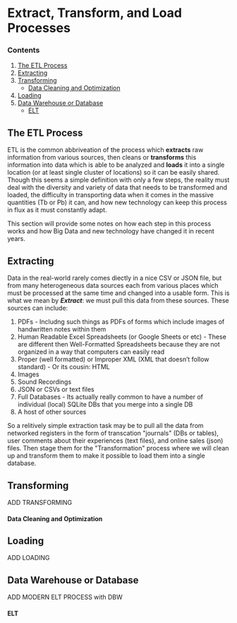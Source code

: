 # Extract, Transform, and Load Processes

### Contents
1. [The ETL Process](#The_ETL_Process)
2. [Extracting](#Extracting)
3. [Transforming](#Transforming)
    - [Data Cleaning and Optimization](#Data_Cleaning_and_Transforming)
4. [Loading](#Loading)
5. [Data Warehouse or Database](#Data_Warehouse_or_Database)
    - [ELT](#ELT)
  
## The ETL Process

ETL is the common abbriveation of the process which **extracts** raw information from various sources, then cleans or **transforms** this information into data which is able to be analyzed and **loads** it into a single location (or at least single cluster of locations) so it can be easily shared. Though this seems a simple definition with only a few steps, the reality must deal with the diversity and variety of data that needs to be transformed and loaded, the difficulty in transporting data when it comes in the massive quantities (Tb or Pb) it can, and how new technology can keep this process in flux as it must constantly adapt.

This section will provide some notes on how each step in this process works and how Big Data and new technology have changed it in recent years.


## Extracting

Data in the real-world rarely comes diectly in a nice CSV or JSON file, but from many heterogeneous data sources each from various places
which must be processed at the same time and changed into a usable form. This is what we mean by ***Extract***: we must pull 
this data from these sources. These sources can include:
  1. PDFs
    - Includng such things as PDFs of forms which include images of handwritten notes within them
  2. Human Readable Excel Spreadsheets (or Google Sheets or etc)
    - These are different then Well-Formatted Spreadsheets because they are not organized in a way that computers can easily read
  3. Proper (well formatted) or Improper XML (XML that doesn’t follow standard)
    - Or its cousin: HTML
  4. Images
  5. Sound Recordings
  6. JSON or CSVs or text files
  7. Full Databases
    - Its actually really common to have a number of individual (local) SQLite DBs that you merge into a single DB
  8. A host of other sources
  
So a relitively simple extraction task may be to pull all the data from networked registers in the form of transcation 
"journals" (DBs or tables), user comments about their experiences (text files), and online sales (json) files. Then stage 
them for the "Transformation" process where we will clean up and transform them to make it possible to load them into 
a single database.

## Transforming

ADD TRANSFORMING

#### Data Cleaning and Optimization

## Loading

ADD LOADING

## Data Warehouse or Database

ADD MODERN ELT PROCESS with DBW

#### ELT
